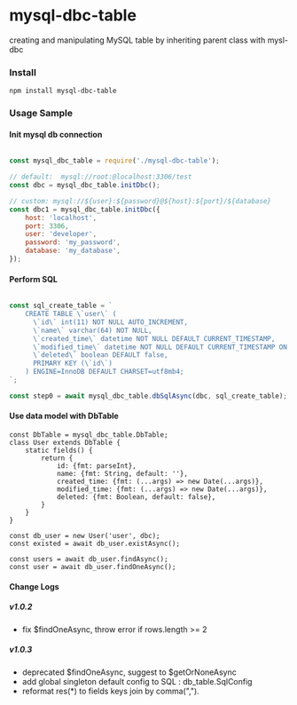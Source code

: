 
# mysql-dbc-table

creating and manipulating MySQL table by inheriting parent class<DbTable> with mysl-dbc

### Install

```shell
npm install mysql-dbc-table
```


### Usage Sample

#### Init mysql db connection

```javascript

const mysql_dbc_table = require('./mysql-dbc-table');

// default:  mysql://root:@localhost:3306/test
const dbc = mysql_dbc_table.initDbc();

// custom: mysql://${user}:${password}@${host}:${port}/${database}
const dbc1 = mysql_dbc_table.initDbc({
    host: 'localhost',
    port: 3306,
    user: 'developer',
    password: 'my_password',
    database: 'my_database',
});

```

#### Perform SQL

```javascript

const sql_create_table = `
    CREATE TABLE \`user\` (
      \`id\` int(11) NOT NULL AUTO_INCREMENT,
      \`name\` varchar(64) NOT NULL,
      \`created_time\` datetime NOT NULL DEFAULT CURRENT_TIMESTAMP,
      \`modified_time\` datetime NOT NULL DEFAULT CURRENT_TIMESTAMP ON UPDATE CURRENT_TIMESTAMP,
      \`deleted\` boolean DEFAULT false,
      PRIMARY KEY (\`id\`)
    ) ENGINE=InnoDB DEFAULT CHARSET=utf8mb4;
`;

const step0 = await mysql_dbc_table.dbSqlAsync(dbc, sql_create_table);

```

#### Use data model with DbTable
```
const DbTable = mysql_dbc_table.DbTable;
class User extends DbTable {
    static fields() {
        return {
            id: {fmt: parseInt},
            name: {fmt: String, default: ''},
            created_time: {fmt: (...args) => new Date(...args)},
            modified_time: {fmt: (...args) => new Date(...args)},
            deleted: {fmt: Boolean, default: false},
        }
    }
}

const db_user = new User('user', dbc);
const existed = await db_user.existAsync();

const users = await db_user.findAsync();
const user = await db_user.findOneAsync();
```

#### Change Logs

##### v1.0.2

- fix $findOneAsync, throw error if rows.length >= 2

##### v1.0.3

- deprecated $findOneAsync, suggest to $getOrNoneAsync
- add global singleton default config to SQL : db_table.SqlConfig
- reformat res(*) to fields keys join by comma(",").


